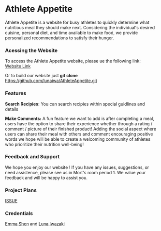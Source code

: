 # Athlete Appetite

Athlete Appetite is a website for busy athletes to quickly determine what nutritious meal they should make next. Considering the individual's desired cuisine, personal diet, and time available to make food, we provide personalized recommendations to satisfy their hunger.

### Acessing the Website

To access the Athlete Appetite website, please ue the following link: [Website Link]([https://lunaiwa.github.io/AthleteAppetite/](https://lunaiwa.github.io/A.A./))

Or to build our website just **git clone** https://github.com/lunaiwa/AthleteAppetite.git

### Features

**Search Recipies:** You can search recipies within special guidlines and details

**Make Comments:** A fun feature we want to add is after completing a meal, users have the option to share their experience whether through a rating / comment / picture of their finished product! Adding the social aspect where users can share their meal with others and comment encouraging positive words we hope will be able to create a welcoming community of athletes who prioritize their nutrition well-being!

### Feedback and Support

We hope you enjoy our website ! If you have any issues, suggestions, or need assistence, please see us in Mort's room period 1. We value your feedback and will be happy to assist you.

### Project Plans

[ISSUE](https://github.com/e-shen2022/APCS_Blog/issues/53#issuecomment-1707610429)

### Credentials

[Emma Shen](https://github.com/e-shen2022) and [Luna Iwazaki](https://github.com/lunaiwa)


